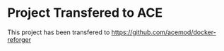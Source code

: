 # Project Transfered to ACE

This project has been transfered to https://github.com/acemod/docker-reforger
